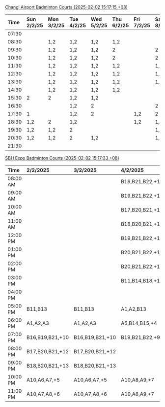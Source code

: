 [Changi Airport Badminton Courts (2025-02-02 15:17:15 +08)](https://www.carc.org.sg/FacilityBooking.aspx)

| Time   | Sun 2/2/25   | Mon 3/2/25   | Tue 4/2/25   | Wed 5/2/25   | Thu 6/2/25   | Fri 7/2/25   | Sat 8/2/25   |
|:-------|:-------------|:-------------|:-------------|:-------------|:-------------|:-------------|:-------------|
| 07:30  |              |              |              |              |              |              |              |
| 08:30  |              | 1,2          | 1,2          | 1,2          | 1,2          |              |              |
| 09:30  |              | 1,2          | 1,2          | 1,2          | 2            |              | 2            |
| 10:30  |              | 1,2          | 1,2          | 1,2          | 2            |              | 2            |
| 11:30  |              | 1,2          | 1,2          | 1,2          | 1,2          |              | 1,2          |
| 12:30  |              | 1,2          | 1,2          | 1,2          | 1,2          |              | 1,2          |
| 13:30  |              | 1,2          | 1,2          | 1,2          | 1,2          |              | 1,2          |
| 14:30  |              | 1,2          | 1,2          | 1,2          | 1,2          |              |              |
| 15:30  | 2            | 2            | 1,2          | 1,2          |              |              |              |
| 16:30  |              |              | 1,2          | 2            |              |              | 2            |
| 17:30  | 1            |              | 1,2          | 2            |              | 1,2          | 2            |
| 18:30  | 1,2          | 2            | 1,2          |              |              | 1,2          | 1,2          |
| 19:30  | 1,2          | 1,2          | 2            |              |              |              | 1,2          |
| 20:30  | 1,2          | 1,2          | 2            | 1,2          |              |              | 1,2          |
| 21:30  |              |              |              |              |              |              |              |

[SBH Expo Badminton Courts (2025-02-02 15:17:33 +08)](https://singaporebadmintonhall.getomnify.com/widgets/O3MRKGBH359GA55KHMG1RD)

| Time     | 2/2/2025        | 3/2/2025        | 4/2/2025        | 5/2/2025        | 6/2/2025        | 7/2/2025        | 8/2/2025        |
|:---------|:----------------|:----------------|:----------------|:----------------|:----------------|:----------------|:----------------|
| 08:00 AM |                 |                 | B19,B21,B22,+14 | B20,B21,B22,+18 | B19,B21,B22,+19 | B19,B21,B22,+19 | B19,B21,B22,+15 |
| 09:00 AM |                 |                 | B19,B21,B22,+12 | B20,B21,B22,+18 | B19,B21,B22,+19 | B19,B21,B22,+19 | B19,B21,B22,+15 |
| 10:00 AM |                 |                 | B17,B20,B21,+11 | B19,B21,B22,+15 | B19,B20,B22,+18 | B19,B21,B22,+18 | B19,B20,B22,+18 |
| 11:00 AM |                 |                 | B18,B20,B21,+13 | B20,B21,B22,+16 | B19,B20,B22,+18 | B19,B21,B22,+18 | B18,B20,B22,+17 |
| 12:00 PM |                 |                 | B19,B21,B22,+11 | B20,B21,B22,+18 | B19,B21,B22,+19 | B19,B21,B22,+19 | B20,B21,B22,+18 |
| 01:00 PM |                 |                 | B20,B21,B22,+10 | B19,B21,B22,+19 | B19,B21,B22,+19 | B19,B21,B22,+19 | B19,B21,B22,+19 |
| 02:00 PM |                 |                 | B20,B21,B22,+13 | B19,B21,B22,+19 | B19,B21,B22,+14 | B19,B21,B22,+16 | B19,B21,B22,+17 |
| 03:00 PM |                 |                 | B11,B14,B18,+1  | B19,B20,B21,+6  | B19,B21,B22,+12 | B19,B21,B22,+12 | B19,B20,B21,+8  |
| 04:00 PM |                 |                 |                 | B12,B13,B21     | B14,B15,B17,+5  | B15,B18,B22,+6  | A9              |
| 05:00 PM | B11,B13         | B11,B13         | A1,A2,B13       |                 | A10             | A1,A6,B18       | A1,A2           |
| 06:00 PM | A1,A2,A3        | A1,A2,A3        | A5,B14,B15,+4   | B16,B21         |                 | B16,B21         |                 |
| 07:00 PM | B16,B19,B21,+10 | B16,B19,B21,+10 | B19,B21,B22,+9  | B21,B22         |                 |                 | A9,B19          |
| 08:00 PM | B17,B20,B21,+12 | B17,B20,B21,+12 |                 |                 | A5,B20,B22,+1   |                 | B16,B21         |
| 09:00 PM | B18,B20,B21,+13 | B18,B20,B21,+13 |                 |                 | A5,B20,B22,+1   |                 | B20,B21         |
| 10:00 PM | A10,A6,A7,+5    | A10,A6,A7,+5    | A10,A8,A9,+7    | A10,A8,A9,+7    |                 | A10,A8,A9,+7    | B20,B21,B22,+17 |
| 11:00 PM | A10,A7,A8,+6    | A10,A7,A8,+6    | A10,A8,A9,+7    | A10,A8,A9,+7    |                 | A10,A8,A9,+7    | B20,B21,B22,+17 |
